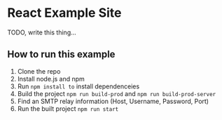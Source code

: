 # React Example Site
TODO, write this thing...

## How to run this example
1) Clone the repo
2) Install node.js and npm
3) Run ```npm install to``` install dependenceies
4) Build the project ```npm run build-prod``` and ```npm run build-prod-server```
5) Find an SMTP relay information (Host, Username, Password, Port)
6) Run the built project ```npm run start```